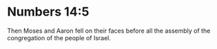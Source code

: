 # Numbers 14:5

Then Moses and Aaron fell on their faces before all the assembly of the congregation of the people of Israel.
